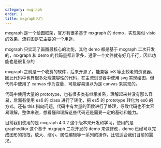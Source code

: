 ```yaml
---
category: mxgraph
order: 1
title: mxgraph入门
---
```


mxgraph 是一个绘图框架，官方有很多基于 mxgraph 的 demo，实现类似 visio 的效果，流程图是它主要的一个用途，

mxgraph 只实现了画图最核心的功能，其他 demo 都是基于 mxgraph 二次开发的，mxgraph 和 demo 的代码量都非常多，通常一个文件就有好几千行，因此功能也是很复杂的

mxgraph 之前是一个收费的软件，后来开源了，能兼容 ie8 等比较老的浏览器，因此代码中也有很多处理兼容性的代码，在主流浏览器中使用 svg 实现绘图，但代码中使用了 canvas 作为变量，可能容易误以为是 canvas 来实现的。

代码中使用大量的 prototype，也有很多类有继承关系，理解起来并没有那么容易，后面有使用 es6 的 class 进行了转化，把 es5 的 prototype 转化为 es6 的方式。还有 this 指向问题，代码中有大量的函数进行了处理，导致代码也不太容易理解，整体来说，想看懂和理解这些代码还是需要一定的基础和能力。

目前我们使用的是 mxgraph 4.0.2 这个版本来开发和学习，使用的是 grapheditor 这个基于 mxgraph 二次开发的 demo 来做修改，demo 已经可以完成图形的拖拽，放大、缩小，属性编辑等一系列的操作，比较适合我们目前的需求。
